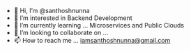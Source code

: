 - 👋 Hi, I’m @santhoshnunna
- 👀 I’m interested in Backend Development
- 🌱 I’m currently learning ... Microservices and Public Clouds
- 💞️ I’m looking to collaborate on ...
- 📫 How to reach me ... iamsanthoshnunna@gmail.com

<!---
santhoshnunna/santhoshnunna is a ✨ special ✨ repository because its `README.md` (this file) appears on your GitHub profile.
You can click the Preview link to take a look at your changes.
--->
